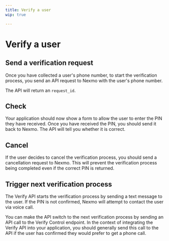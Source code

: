 ```yaml
---
title: Verify a user
wip: true

---
```


# Verify a user

## Send a verification request

Once you have collected a user's phone number, to start the verification process, you send an API request to Nexmo with the user's phone number.

<!-- API examples go here -->

The API will return an `request_id`.

## Check

Your application should now show a form to allow the user to enter the PIN they have received. Once you have received the PIN, you should send it back to Nexmo. The API will tell you whether it is correct.

<!-- API examples go here -->

## Cancel

If the user decides to cancel the verification process, you should send a cancellation request to Nexmo. This will prevent the verification process being completed even if the correct PIN is returned.

## Trigger next verification process

The Verify API starts the verification process by sending a text message to the user. If the PIN is not confirmed, Nexmo will attempt to contact the user via voice call.

You can make the API switch to the next verification process by sending an API call to the Verify Control endpoint. In the context of integrating the Verify API into your application, you should generally send this call to the API if the user has confirmed they would prefer to get a phone call.

<!-- API examples go here -->

